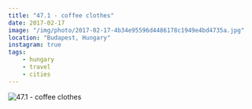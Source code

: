 ```yaml
---
title: "47.1 - coffee clothes"
date: 2017-02-17
image: "/img/photo/2017-02-17-4b34e95596d4486178c1949e4bd4735a.jpg"
location: "Budapest, Hungary"
instagram: true
tags:
    - hungary
    - travel
    - cities
---
```


![47.1 - coffee clothes](/img/photo/2017-02-17-4b34e95596d4486178c1949e4bd4735a.jpg)

